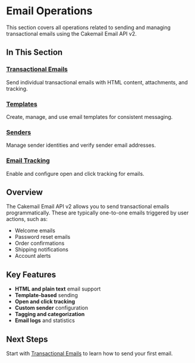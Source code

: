 # Email Operations

This section covers all operations related to sending and managing transactional emails using the Cakemail Email API v2.

## In This Section

### [Transactional Emails](./transactional-emails.md)
Send individual transactional emails with HTML content, attachments, and tracking.

### [Templates](./templates.md)
Create, manage, and use email templates for consistent messaging.

### [Senders](./senders.md)
Manage sender identities and verify sender email addresses.

### [Email Tracking](./email-tracking.md)
Enable and configure open and click tracking for emails.

## Overview

The Cakemail Email API v2 allows you to send transactional emails programmatically. These are typically one-to-one emails triggered by user actions, such as:

- Welcome emails
- Password reset emails
- Order confirmations
- Shipping notifications
- Account alerts

## Key Features

- **HTML and plain text** email support
- **Template-based** sending
- **Open and click tracking**
- **Custom sender** configuration
- **Tagging and categorization**
- **Email logs** and statistics

## Next Steps

Start with [Transactional Emails](./transactional-emails.md) to learn how to send your first email.
